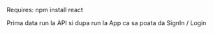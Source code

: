 Requires: npm install react

Prima data run la API si dupa run la App ca sa poata da SignIn / Login
